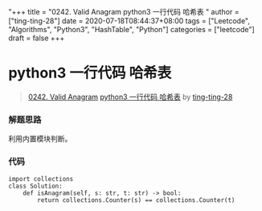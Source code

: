 "+++
title = "0242. Valid Anagram python3 一行代码 哈希表 "
author = ["ting-ting-28"]
date = 2020-07-18T08:44:37+08:00
tags = ["Leetcode", "Algorithms", "Python3", "HashTable", "Python"]
categories = ["leetcode"]
draft = false
+++

# python3 一行代码 哈希表

> [0242. Valid Anagram](https://leetcode-cn.com/problems/valid-anagram/)
> [python3 一行代码 哈希表](https://leetcode-cn.com/problems/valid-anagram/solution/python3-yi-xing-dai-ma-ha-xi-biao-by-ting-ting-28/) by [ting-ting-28](https://leetcode-cn.com/u/ting-ting-28/)

### 解题思路
利用内置模块判断。

### 代码

```python3
import collections
class Solution:
    def isAnagram(self, s: str, t: str) -> bool:
        return collections.Counter(s) == collections.Counter(t)
```